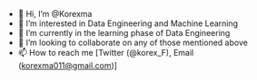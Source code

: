 - 👋 Hi, I’m @Korexma
- 👀 I’m interested in Data Engineering and Machine Learning
- 🌱 I’m currently in the learning phase of Data Engineering
- 💞️ I’m looking to collaborate on any of those mentioned above
- 📫 How to reach me [Twitter (@korex_F), Email (korexma011@gmail.com)]

<!---
Korexma/Korexma is a ✨ special ✨ repository because its `README.md` (this file) appears on your GitHub profile.
You can click the Preview link to take a look at your changes.
--->
